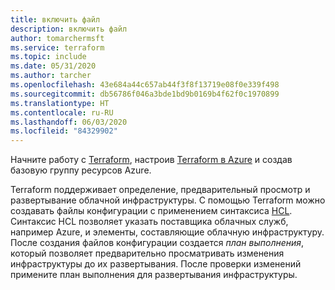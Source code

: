 ```yaml
---
title: включить файл
description: включить файл
author: tomarchermsft
ms.service: terraform
ms.topic: include
ms.date: 05/31/2020
ms.author: tarcher
ms.openlocfilehash: 43e684a44c657ab44f3f8f13719e08f0e339f498
ms.sourcegitcommit: db56786f046a3bde1bd9b0169b4f62f0c1970899
ms.translationtype: HT
ms.contentlocale: ru-RU
ms.lasthandoff: 06/03/2020
ms.locfileid: "84329902"
---
```

Начните работу с [Terraform](https://www.terraform.io), настроив [Terraform в Azure](https://www.terraform.io/docs/providers/azurerm/index.html) и создав базовую группу ресурсов Azure.

Terraform поддерживает определение, предварительный просмотр и развертывание облачной инфраструктуры. С помощью Terraform можно создавать файлы конфигурации с применением синтаксиса [HCL](https://www.terraform.io/docs/configuration/syntax.html). Синтаксис HCL позволяет указать поставщика облачных служб, например Azure, и элементы, составляющие облачную инфраструктуру. После создания файлов конфигурации создается *план выполнения*, который позволяет предварительно просматривать изменения инфраструктуры до их развертывания. После проверки изменений примените план выполнения для развертывания инфраструктуры.
